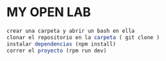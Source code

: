 # MY OPEN LAB


```js
crear una carpeta y abrir un bash en ella
clonar el repositorio en la carpeta ( git clone )
instalar dependencias (npm install)
correr el proyecto (rpm run dev)
```




